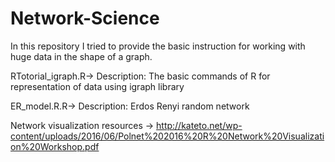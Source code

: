 # Network-Science
In this repository I tried to provide the basic instruction for working with huge data in the shape of a graph.


RTotorial_igraph.R->
Description: The basic commands of R for representation of data using igraph library

ER_model.R.R->
Description: Erdos Renyi random network

Network visualization resources ->
http://kateto.net/wp-content/uploads/2016/06/Polnet%202016%20R%20Network%20Visualization%20Workshop.pdf
